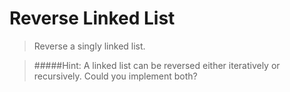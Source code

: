Reverse Linked List
===================

>Reverse a singly linked list.

>#####Hint:
>A linked list can be reversed either iteratively or recursively. 
>Could you implement both?
